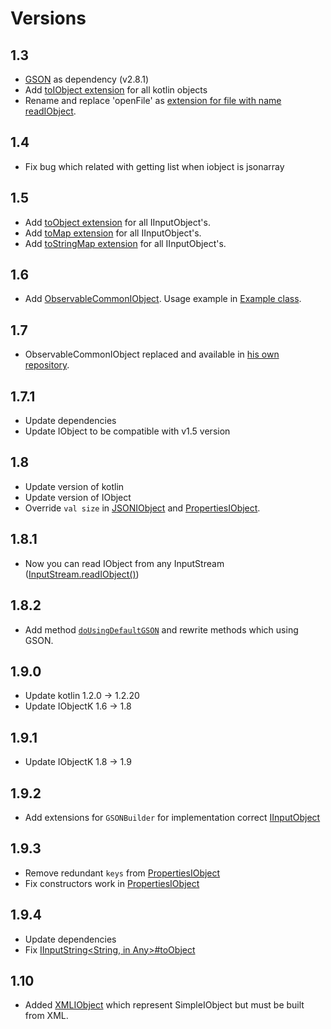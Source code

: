 # Versions

## 1.3

* [GSON](https://github.com/google/gson) as dependency (v2.8.1)
* Add [toIObject extension](src/main/kotlin/com/github/insanusmokrassar/IObjectKRealisations/Extensions.kt) for all kotlin objects
* Rename and replace 'openFile' as [extension for file with name readIObject](src/main/kotlin/com/github/insanusmokrassar/IObjectKRealisations/Extensions.kt).

## 1.4

* Fix bug which related with getting list when iobject is jsonarray

## 1.5

* Add [toObject extension](src/main/kotlin/com/github/insanusmokrassar/IObjectKRealisations/Extensions.kt) for all IInputObject's.
* Add [toMap extension](src/main/kotlin/com/github/insanusmokrassar/IObjectKRealisations/Extensions.kt) for all IInputObject's.
* Add [toStringMap extension](src/main/kotlin/com/github/insanusmokrassar/IObjectKRealisations/Extensions.kt) for all IInputObject's.

## 1.6

* Add [ObservableCommonIObject](src/main/kotlin/com/github/insanusmokrassar/IObjectKRealisations/ObservableIObject.kt).
Usage example in [Example class](src/main/kotlin/com/github/insanusmokrassar/IObjectKRealisations/Example.kt).

## 1.7

* ObservableCommonIObject replaced and available in [his own repository](https://github.com/InsanusMokrassar/IObjectKObservable).

## 1.7.1

* Update dependencies
* Update IObject to be compatible with v1.5 version

## 1.8

* Update version of kotlin
* Update version of IObject
* Override `val size` in [JSONIObject](src/main/kotlin/com/github/insanusmokrassar/IObjectKRealisations/JSONIObject.kt) 
and [PropertiesIObject](src/main/kotlin/com/github/insanusmokrassar/IObjectKRealisations/PropertiesIObject.kt).

## 1.8.1

* Now you can read IObject from any InputStream
([InputStream.readIObject()](src/main/kotlin/com/github/insanusmokrassar/IObjectKRealisations/Extensions.kt))

## 1.8.2

* Add method [`doUsingDefaultGSON`](src/main/kotlin/com/github/insanusmokrassar/IObjectKRealisations/Extensions.kt) and
rewrite methods which using GSON.

## 1.9.0

* Update kotlin 1.2.0 -> 1.2.20
* Update IObjectK 1.6 -> 1.8

## 1.9.1

* Update IObjectK 1.8 -> 1.9

## 1.9.2

* Add extensions for `GSONBuilder` for implementation correct [IInputObject](src/main/kotlin/com/github/insanusmokrassar/IObjectKRealisations/Extensions.kt)

## 1.9.3

* Remove redundant `keys` from [PropertiesIObject](src/main/kotlin/com/github/insanusmokrassar/IObjectKRealisations/PropertiesIObject.kt)
* Fix constructors work in [PropertiesIObject](src/main/kotlin/com/github/insanusmokrassar/IObjectKRealisations/PropertiesIObject.kt)

## 1.9.4

* Update dependencies
* Fix [IInputString<String, in Any>#toObject](src/main/kotlin/com/github/insanusmokrassar/IObjectKRealisations/Extensions.kt#25)

## 1.10

* Added [XMLIObject](src/main/kotlin/com/github/insanusmokrassar/IObjectKRealisations/XMLIObject.kt) which represent SimpleIObject but must be built from XML.
